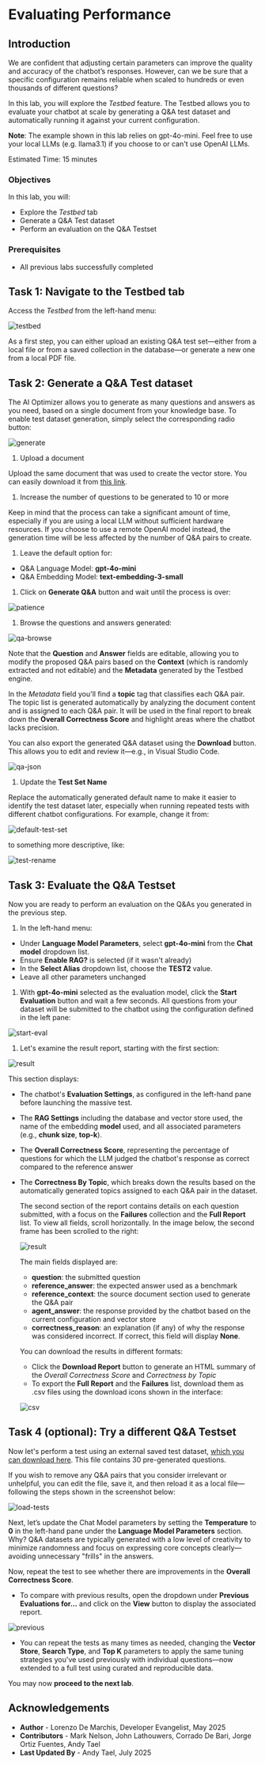 # Evaluating Performance

## Introduction

We are confident that adjusting certain parameters can improve the quality and accuracy of the chatbot’s responses. However, can we be sure that a specific configuration remains reliable when scaled to hundreds or even thousands of different questions?

In this lab, you will explore the *Testbed* feature. The Testbed allows you to evaluate your chatbot at scale by generating a Q&A test dataset and automatically running it against your current configuration.

**Note**: The example shown in this lab relies on gpt-4o-mini. Feel free to use your local LLMs (e.g. llama3.1) if you choose to or can't use OpenAI LLMs.

Estimated Time: 15 minutes

### Objectives

In this lab, you will:

* Explore the *Testbed* tab
* Generate a Q&A Test dataset
* Perform an evaluation on the Q&A Testset

### Prerequisites

* All previous labs successfully completed

## Task 1: Navigate to the Testbed tab

Access the *Testbed* from the left-hand menu:

![testbed](./images/testbed.png)

As a first step, you can either upload an existing Q&A test set—either from a local file or from a saved collection in the database—or generate a new one from a local PDF file.

## Task 2: Generate a Q&A Test dataset

The AI Optimizer allows you to generate as many questions and answers as you need, based on a single document from your knowledge base. To enable test dataset generation, simply select the corresponding radio button:

![generate](./images/generatenew.png)

1. Upload a document

  Upload the same document that was used to create the vector store. You can easily download it from [this link](https://docs.oracle.com/en/database/oracle/oracle-database/23/vecse/ai-vector-search-users-guide.pdf).

1. Increase the number of questions to be generated to 10 or more

  Keep in mind that the process can take a significant amount of time, especially if you are using a local LLM without sufficient hardware resources. If you choose to use a remote OpenAI model instead, the generation time will be less affected by the number of Q&A pairs to create.

1. Leave the default option for:

* Q&A Language Model: **gpt-4o-mini**
* Q&A Embedding Model: **text-embedding-3-small**

1. Click on **Generate Q&A** button and wait until the process is over:

  ![patience](./images/patience.png)

1. Browse the questions and answers generated:

  ![qa-browse](./images/qa-browse.png)

  Note that the **Question** and **Answer** fields are editable, allowing you to modify the proposed Q&A pairs based on the **Context** (which is randomly extracted and not editable) and the **Metadata** generated by the Testbed engine.

  In the *Metadata* field you'll find a **topic** tag that classifies each Q&A pair. The topic list is generated automatically by analyzing the document content and is assigned to each Q&A pair. It will be used in the final report to break down the **Overall Correctness Score** and highlight areas where the chatbot lacks precision.

  You can also export the generated Q&A dataset using the **Download** button. This allows you to edit and review it—e.g., in Visual Studio Code.

  ![qa-json](./images/qa-json.png)

1. Update the **Test Set Name**

  Replace the automatically generated default name to make it easier to identify the test dataset later, especially when running repeated tests with different chatbot configurations. For example, change it from:

  ![default-test-set](./images/default-test-set.png)

  to something more descriptive, like:

  ![test-rename](./images/test-rename.png)

## Task 3: Evaluate the Q&A Testset

Now you are ready to perform an evaluation on the Q&As you generated in the previous step.

1. In the left-hand menu:

* Under **Language Model Parameters**, select **gpt-4o-mini** from the **Chat model** dropdown list.
* Ensure **Enable RAG?** is selected (if it wasn't already)
* In the **Select Alias** dropdown list, choose the **TEST2** value.
* Leave all other parameters unchanged

1. With **gpt-4o-mini** selected as the evaluation model, click the **Start Evaluation** button and wait a few seconds. All questions from your dataset will be submitted to the chatbot using the configuration defined in the left pane:

  ![start-eval](./images/start-eval.png)

1. Let's examine the result report, starting with the first section:

  ![result](./images/result-topic.png)

  This section displays:

* The chatbot's **Evaluation Settings**, as configured in the left-hand pane before launching the massive test.
* The **RAG Settings** including the database and vector store used, the name of the embedding **model** used, and all associated parameters (e.g., **chunk size**, **top-k**).
* The **Overall Correctness Score**, representing the percentage of questions for which the LLM judged the chatbot's response as correct compared to the reference answer
* The **Correctness By Topic**, which breaks down the results based on the automatically generated topics assigned to each Q&A pair in the dataset.

  The second section of the report contains details on each question submitted, with a focus on the **Failures** collection and the **Full Report** list. To view all fields, scroll horizontally. In the image below, the second frame has been scrolled to the right:

  ![result](./images/result-question.png)

  The main fields displayed are:

  * **question**: the submitted question
  * **reference_answer**: the expected answer used as a benchmark
  * **reference_context**: the source document section used to generate the Q&A pair
  * **agent_answer**: the response provided by the chatbot based on the current configuration and vector store
  * **correctness_reason**: an explanation (if any) of why the response was considered incorrect. If correct, this field will display **None**.

  You can download the results in different formats:

  * Click the **Download Report** button to generate an HTML summary of the *Overall Correctness Score* and *Correctness by Topic*
  * To export the **Full Report** and the **Failures** list, download them as .csv files using the download icons shown in the interface:

  ![csv](./images/download-csv.png)

## Task 4 (optional): Try a different Q&A Testset

Now let's perform a test using an external saved test dataset, [which you can download here](https://raw.githubusercontent.com/markxnelson/developer/refs/heads/main/ai-optimizer/getting_started-30_testset.json). This file contains 30 pre-generated questions.

If you wish to remove any Q&A pairs that you consider irrelevant or unhelpful, you can edit the file, save it, and then reload it as a local file—following the steps shown in the screenshot below:

![load-tests](./images/load-tests.png)

Next, let’s update the Chat Model parameters by setting the **Temperature** to **0** in the left-hand pane under the **Language Model Parameters** section.
Why? Q&A datasets are typically generated with a low level of creativity to minimize randomness and focus on expressing core concepts clearly—avoiding unnecessary "frills" in the answers.

Now, repeat the test to see whether there are improvements in the **Overall Correctness Score**.

* To compare with previous results, open the dropdown under **Previous Evaluations for...** and click on the **View** button to display the associated report.

![previous](./images/previous.png)

* You can repeat the tests as many times as needed, changing the **Vector Store**, **Search Type**, and **Top K** parameters to apply the same tuning strategies you've used previously with individual questions—now extended to a full test using curated and reproducible data.

You may now **proceed to the next lab**.

## Acknowledgements

* **Author** - Lorenzo De Marchis, Developer Evangelist, May 2025
* **Contributors** - Mark Nelson, John Lathouwers, Corrado De Bari, Jorge Ortiz Fuentes, Andy Tael
* **Last Updated By** - Andy Tael, July 2025
